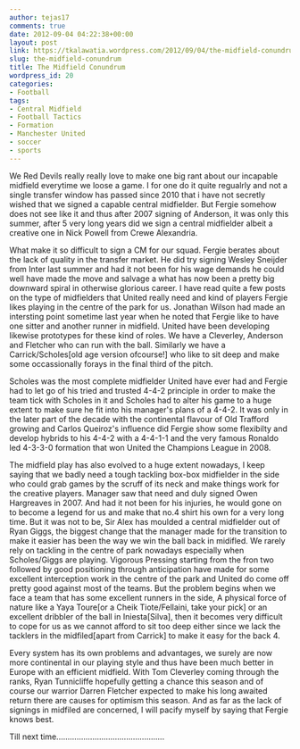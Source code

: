 ```yaml
---
author: tejas17
comments: true
date: 2012-09-04 04:22:38+00:00
layout: post
link: https://tkalawatia.wordpress.com/2012/09/04/the-midfield-conundrum/
slug: the-midfield-conundrum
title: The Midfield Conundrum
wordpress_id: 20
categories:
- Football
tags:
- Central Midfield
- Football Tactics
- Formation
- Manchester United
- soccer
- sports
---
```


We Red Devils really really love to make one big rant about our incapable midfield everytime we loose a game. I for one do it quite regualrly and not a single transfer window has passed since 2010 that i have not secretly wished that we signed a capable central midfielder. But Fergie somehow does not see like it and thus after 2007 signing of Anderson, it was only this summer, after 5 very long years did we sign a central midfielder albeit a creative one in Nick Powell from Crewe Alexandria.

What make it so difficult to sign a CM for our squad. Fergie berates about the lack of quality in the transfer market. He did try signing Wesley Sneijder from Inter last summer and had it not been for his wage demands he could well have made the move and salvage a what has now been a pretty big downward spiral in otherwise glorious career. I have read quite a few posts on the type of midfielders that United really need and kind of players Fergie likes playing in the centre of the park for us. Jonathan Wilson had made an intersting point sometime last year when he noted that Fergie like to have one sitter and another runner in midfield. United have been developing likewise prototypes for these kind of roles. We have a Cleverley, Anderson and Fletcher who can run with the ball. Similarly we have a Carrick/Scholes[old age version ofcourse!] who like to sit deep and make some occassionally forays in the final third of the pitch.

Scholes was the most complete midfielder United have ever had and Fergie had to let go of his tried and trusted 4-4-2 principle in order to make the team tick with Scholes in it and Scholes had to alter his game to a huge extent to make sure he fit into his manager's plans of a 4-4-2. It was only in the later part of the decade with the continental flavour of Old Trafford growing and Carlos Queiroz's influence did Fergie show some flexibilty and develop hybrids to his 4-4-2 with a 4-4-1-1 and the very famous Ronaldo led 4-3-3-0 formation that won United the Champions League in 2008.

The midfield play has also evolved to a huge extent nowadays, I keep saying that we badly need a tough tackling box-box midfielder in the side who could grab games by the scruff of its neck and make things work for the creative players. Manager saw that need and duly signed Owen Hargreaves in 2007. And had it not been for his injuries, he would gone on to become a legend for us and make that no.4 shirt his own for a very long time. But it was not to be, Sir Alex has moulded a central midfielder out of Ryan Giggs, the biggest change that the manager made for the transition to make it easier has been the way we win the ball back in midifled. We rarely rely on tackling in the centre of park nowadays especially when Scholes/Giggs are playing. Vigorous Pressing starting from the fron two followed by good positioning through anticipation have made for some excellent interception work in the centre of the park and United do come off pretty good against most of the teams. But the problem begins when we face a team that has some excellent runners in the side, A physical force of nature like a Yaya Toure[or a Cheik Tiote/Fellaini, take your pick] or an excellent dribbler of the ball in Iniesta[Silva], then it becomes very difficult to cope for us as we cannot afford to sit too deep either since we lack the tacklers in the midfiled[apart from Carrick] to make it easy for the back 4.

Every system has its own problems and advantages, we surely are now more continental in our playing style and thus have been much better in Europe with an efficient midfield. With Tom Cleverley coming through the ranks, Ryan Tunnicliffe hopefully getting a chance this season and of course our warrior Darren Fletcher expected to make his long awaited return there are causes for optimism this season. And as far as the lack of signings in midfiled are concerned, I will pacify myself by saying that Fergie knows best.

Till next time................................................


